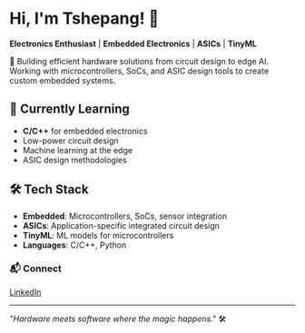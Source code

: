 # Hi, I'm Tshepang! 👋  
**Electronics Enthusiast** | **Embedded Electronics** | **ASICs** | **TinyML**

🔧 Building efficient hardware solutions from circuit design to edge AI. Working with microcontrollers, SoCs, and ASIC design tools to create custom embedded systems.

## 🌱 Currently Learning 
- **C/C++** for embedded electronics
- Low-power circuit design
- Machine learning at the edge
- ASIC design methodologies

## 🛠️ Tech Stack
- **Embedded**: Microcontrollers, SoCs, sensor integration
- **ASICs**: Application-specific integrated circuit design
- **TinyML**: ML models for microcontrollers
- **Languages**: C/C++, Python

### 📬 Connect
[LinkedIn](https://www.linkedin.com/in/tshepangnkwe/)

---
*"Hardware meets software where the magic happens."* 🛠️
